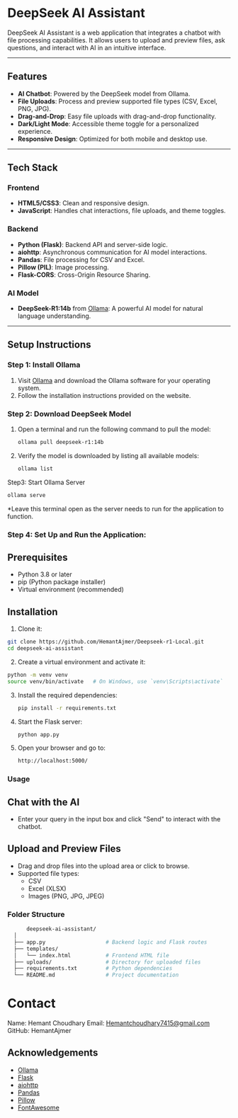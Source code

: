 # **DeepSeek AI Assistant**

DeepSeek AI Assistant is a web application that integrates a chatbot with file processing capabilities. It allows users to upload and preview files, ask questions, and interact with AI in an intuitive interface.

---

## **Features**

- **AI Chatbot**: Powered by the DeepSeek model from Ollama.
- **File Uploads**: Process and preview supported file types (CSV, Excel, PNG, JPG).
- **Drag-and-Drop**: Easy file uploads with drag-and-drop functionality.
- **Dark/Light Mode**: Accessible theme toggle for a personalized experience.
- **Responsive Design**: Optimized for both mobile and desktop use.

---

## **Tech Stack**

### **Frontend**
- **HTML5/CSS3**: Clean and responsive design.
- **JavaScript**: Handles chat interactions, file uploads, and theme toggles.

### **Backend**
- **Python (Flask)**: Backend API and server-side logic.
- **aiohttp**: Asynchronous communication for AI model interactions.
- **Pandas**: File processing for CSV and Excel.
- **Pillow (PIL)**: Image processing.
- **Flask-CORS**: Cross-Origin Resource Sharing.

### **AI Model**
- **DeepSeek-R1:14b** from [Ollama](https://ollama.com/): A powerful AI model for natural language understanding.

---

## **Setup Instructions**

### **Step 1: Install Ollama**
1. Visit [Ollama](https://ollama.com/) and download the Ollama software for your operating system.
2. Follow the installation instructions provided on the website.

### **Step 2: Download DeepSeek Model**
1. Open a terminal and run the following command to pull the model:
   ```bash
   ollama pull deepseek-r1:14b
2. Verify the model is downloaded by listing all available models:
   ```bash
   ollama list
Step3: Start Ollama Server
   ```bash
  ollama serve
```
*Leave this terminal open as the server needs to run for the application to function.
### Step 4: Set Up and Run the Application:
## Prerequisites
  * Python 3.8 or later
  * pip (Python package installer)
  * Virtual environment (recommended)
## Installation
1. Clone it:
  ```bash
  git clone https://github.com/HemantAjmer/Deepseek-r1-Local.git
  cd deepseek-ai-assistant
```
2. Create a virtual environment and activate it:
  ```bash
  python -m venv venv
  source venv/bin/activate   # On Windows, use `venv\Scripts\activate`
```
3. Install the required dependencies:
   ```bash
   pip install -r requirements.txt
4. Start the Flask server:
   ```bash
   python app.py
5. Open your browser and go to:
   ```bash
   http://localhost:5000/
### Usage
## Chat with the AI
  * Enter your query in the input box and click "Send" to interact with the chatbot.
## Upload and Preview Files
  * Drag and drop files into the upload area or click to browse.
  * Supported file types:
    * CSV
    * Excel (XLSX)
    * Images (PNG, JPG, JPEG)
   
### Folder Structure
  ```bash
        deepseek-ai-assistant/
    │
    ├── app.py                   # Backend logic and Flask routes
    ├── templates/
    │   └── index.html           # Frontend HTML file
    ├── uploads/                 # Directory for uploaded files
    ├── requirements.txt         # Python dependencies
    └── README.md                # Project documentation
```
# Contact

Name: Hemant Choudhary
Email: Hemantchoudhary7415@gmail.com
GitHub: HemantAjmer

## Acknowledgements
  * [Ollama](https://ollama.com/)
  * [Flask](https://flask.palletsprojects.com/en/stable/)
  * [aiohttp]()
  * [Pandas](https://pandas.pydata.org/)
  * [Pillow](https://python-pillow.org/)
  * [FontAwesome](https://fontawesome.com/)

